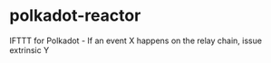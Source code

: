 # polkadot-reactor
IFTTT for Polkadot - If an event X happens on the relay chain, issue extrinsic Y
